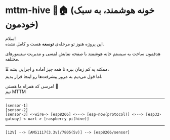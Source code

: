 # mttm-hive 🐝🏠 (خونه هوشمند، به سبک خودمون)

سلام!  
این پروژه هنوز تو مرحله‌ی **توسعه** هست و کامل نشده.  

هدفمون ساخت یه سیستم خانه هوشمند با صفحه نمایش لمسی و مدیریت سنسورهای مختلفه.  

⌛️ ممکنه یه کم زمان ببره تا همه چیز آماده و اجرایی بشه،  
اما قول می‌دیم به مرور پیشرفت‌ها رو اینجا قرار بدیم.

مرسی که همراه ما هستی! 🙌  
تیم MTTM


<hr>

```
[sensor-1]
[sensor-2]
[sensor-3] <-wire-> [esp8266] <---> [esp-now(protocol)] <---> [esp32-gatway] <-uart-> [raspberry pi(hive)]
```

<hr>

```
[12V] --> [AMS1117(3.3v)/7805(5v)] --> [esp8266/sensor] 
```

